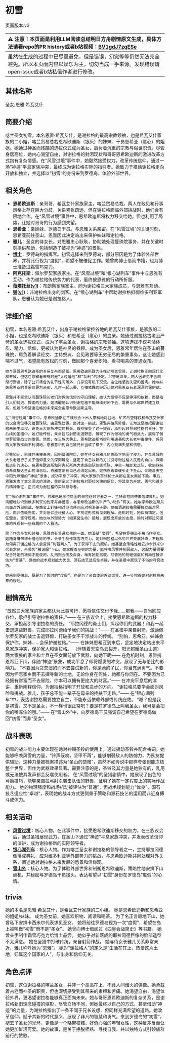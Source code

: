 # 初雪
页面版本:v3
 

| :warning: 注意！本页面是利用LLM阅读总结明日方舟剧情原文生成，具体方法请看repo的PR history或者b站视频：[BV1gdJ7zqESe](https://www.bilibili.com/video/BV1gdJ7zqESe/)         |
|:----------------------------|
| 虽然在生成的过程中已尽量避免，但是错误，幻觉等等仍然无法完全避免。所以本页面内容以娱乐为主，切勿当成一手来源。发现错误请open issue或者b站私信作者进行修改。|



## 其他名称
圣女;恩雅·希瓦艾什
## 简要介绍
喀兰圣女初雪，本名恩雅·希瓦艾什，是谢拉格的最高宗教领袖，也是希瓦艾什家族的二小姐，喀兰贸易总裁恩希欧迪斯（银灰）的妹妹、干员恩希亚（崖心）的姐姐。她通过神圣而残酷的选拔仪式成为圣女，肩负着沉重的宗教与俗世职责。尽管身居高位，她内心渴望自由，对谢拉格的封闭现状和哥哥恩希欧迪斯的激进改革方式抱有复杂情感。在“风雪过境”事件中，她毅然接受权力，改革传统信仰，通过一场“神迹”平息家族冲突，最终成为谢拉格实际的指引者。她致力于推动谢拉格走向开放和独立，并选择以“初雪”的身份来到罗德岛，体验外部世界。
## 相关角色
-   **恩希欧迪斯**：亲哥哥，希瓦艾什家族家主，喀兰贸易总裁。两人在政见和行事风格上存在巨大分歧，关系紧张疏远，但在谢拉格面临外部挑战时，他们会有限地合作。在“风雪过境”事件中，恩希欧迪斯将权力移交给她，但也利用了局势，让她对哥哥的行为感到失望。
-   **恩希亚**：亲妹妹，罗德岛干员。与恩雅关系亲密。在“风雪过境”的关键时刻，恩希亚前往圣山，恩雅因此决定站出来保护妹妹和谢拉格。
-   **雅儿**：圣女的侍女长。对恩雅忠心耿耿，协助她处理蔓珠院事务，并在关键时刻提供帮助，包括制造了被视为“神迹”的景象。
-   **[博士](extended_char_bo_shi.md)**：罗德岛的指挥官。初雪选择来到罗德岛，部分原因是为了体验外部世界，并将此行视为“度假”，希望不被催促工作。她曾向博士借阅书籍，也为博士准备过霜雪巧克力。
-   **阿克托斯**：佩尔罗契家族家主。在“风雪过境”和“银心湖列车”事件中与恩雅有互动，作为谢拉格传统势力的代表，最终被恩雅的行动所折服。
-   **[菈塔托丝](extended_char_la_ta_tuo_si.md)([v1](../chars/extended_char_la_ta_tuo_si.md))**：布朗陶家族家主。同为谢拉格三大家族成员，与恩雅有互动。
-   **[锏](char_4116_blkkgt.md)([v1](../chars/char_4116_blkkgt.md))**：非谢拉格出身的剑客。在“银心湖列车”中帮助谢拉格抵御维多利亚军队，恩雅认为她已是谢拉格人。
## 详细介绍
初雪，本名恩雅·希瓦艾什，出身于谢拉格掌控谷地的希瓦艾什家族，是家族的二小姐，也是恩希欧迪斯（银灰）和恩希亚（崖心）的血亲。她通过谢拉格古老且严苛的圣女选拔仪式，成为了喀兰圣女，谢拉格的宗教领袖。这项选拔不仅考验体质、精力、信仰，更被认为是神灵的眷顾。成为圣女后，恩雅常年居住在圣山的蔓珠院，肩负着解读经文、主持祭典、会见政要等无穷无尽的繁重事务，这让她感到喘不过气，渴望能有放松的时刻，做回那个喜爱织物、看书喝茶的普通女孩。

    她与哥哥恩希欧迪斯的关系复杂而紧张。恩希欧迪斯致力于推动喀兰贸易，让谢拉格走向现代化和开放，但这在恩雅看来有时是“太过冒险”和“功利”的决定。尽管是血亲，两人因政见不合而渐行渐远，除了公开场合的礼节性问候外，几乎没有私下交流。这让她感到失望和苦痛。她与妹妹恩希亚的关系则更为亲密，儿时一起玩耍、互相依靠的经历让她对恩希亚有着深深的保护欲。

    恩雅并不完全认同蔓珠院长老们对传统信仰的守旧理解，她认为信仰不应是停滞和依赖，而是指引人们前进、探索的力量。她清醒地认识到谢拉格不能继续封闭下去，需要与外部世界建立联系，但她不希望谢拉格的未来完全由恩希欧迪斯主导。

    在“风雪过境”事件中，恩希欧迪斯在三族议会上出人意料地将谷地、矿区的管辖权和希瓦艾什家的议会席位移交给蔓珠院，由恩雅处置。面对这一挑战，恩雅评估局势后，认为这是她把握谢拉格未来主动权、避免三大家族冲突的机会，毅然接受了这一提议，承担起领导谢拉格的责任。在后续的圣猎中，她打破传统，亲自拉弓射箭击退野兽，展现了作为领袖的勇气和武力，赢得了佩尔罗契家战士的敬佩。然而，在三族大典上，恩希欧迪斯巧妙利用遇袭和大长老中毒事件，将另两大家族推向不利境地，恩雅意识到自己被兄长当成了棋子，内心充满失望和愤怒。

    尽管如此，恩雅并未被击垮。回到蔓珠院后，她在侍女长雅儿的协助下巩固了权力，并与苏醒的大长老进行了关于信仰意义的深刻辩论，坚定了自己以新的方式引导谢拉格人民走向自由、探索和进步的决心。在恩希欧迪斯和阿克托斯两大家族部队剑拔弩张、冲突一触即发之际，收到妹妹恩希亚抵达圣山的消息后，恩雅意识到自己必须站出来。她携恩希亚缓步走下圣山，伴随着天空中阳光照耀的“神迹”景象，成功平息了冲突，两大家族的首领和士兵都在圣女面前下跪。事后，恩雅发表了意义深远的演讲，重新定义了谢拉格对耶拉冈德的信仰，将其变为开放、勇气和进步的精神象征，正式成为谢拉格的实际领导者。

    在“银心湖列车”事件中，恩雅已是地位稳固的谢拉格领导者之一，主持耶拉冈德像落成典礼。她清醒地认识到维多利亚的到来并非善意，与恩希欧迪斯的矿产“小动作”有关。她与恩希欧迪斯共同面对外部挑战，在晚宴上针锋相对但也共同应对哈洛德子爵。她强调谢拉格需要独立面对风险，而非依赖庇佑，并对信仰应根植人心、不拘泥形式有深刻理解。危机时刻，她保持镇定，信任盟友，坚守现场。她也与外部势力（如莱茵生命）接触，展现出开放的态度，同时对耶拉冈德像的外观有一些有趣的个人看法。

    除了作为圣女和领袖，恩雅也有普通女孩的一面。她渴望“度假”，希望在罗德岛不被当作圣女。她随身携带博士借给她的书，会亲手制作霜雪巧克力。她对谢拉格以外的世界充满好奇，不理解为何离开谢拉格的人会变得“判若两人”。为了获得下山的契机，她甚至会策略性地安排卡西米尔代表求见，再顺势“被说服”下山。她掌握着圣铃的力量，能呼唤风雪并削弱敌人，这股力量需要配合特定的祷词才能使用，乱用则会伤及自身，唯有她能驾驭。尽管她的物理强度和机动性被评估为“普通”，但她的战术规划能力优良，源石技艺适应性卓越，并在圣猎中展现了不俗的弓箭技巧。

    她来到罗德岛，既是为了暂时的“度假”，也是为了亲自体验外部世界，进一步完善她对谢拉格未来的规划。
## 剧情高光
“既然三大家族的家主都认为此事可行，愿将信任交付予我……那我——自当回应各位，承担引导谢拉格的责任。”—— 在三族议会上，接受恩希欧迪斯的权力移交，承担起引导谢拉格的责任。
    “耶拉冈德的勇士们，挥起你们的武器！和我一起击退这些野兽，完成耶拉冈德给予我们的挑战！”—— 在圣猎中亲自射箭，激励佩尔罗契家的战士击退野兽，打破圣女不干涉战斗的传统。
    “别怕，恩希亚。姊姊会保护你。姊姊……会保护谢拉格。”—— 在妹妹恩希亚到来后，坚定地决定站出来平息家族冲突，保护家人和谢拉格。
    （伴随着天空乌云裂开，阳光照耀圣山山道）两大家族的家主和士兵在圣女面前放下武器，向她下跪—— 在危机时刻，恩雅携恩希亚下山，伴随“神迹”景象，成功平息了即将爆发的冲突，展现了无与伦比的影响力。
    “不要因为贪恋旧的而不去尝试新的，你是祂的子民，你当充满勇气。不要因为怀恋家乡而不去探寻新的土地，无论你身在何处，祂都与你同在。不要因为已经拥有财富而不去冒险，你本可以拥有更庞大的财富。”—— 在冲突平息后的演讲，重新阐释信仰，为谢拉格指明了开放和进步的方向。
    “谢拉格总要学会面对风险和挑战。雅儿，孩子总不能一辈子在母亲的搀扶下走路。”—— 在“银心湖列车”中，表达谢拉格需要独立自主，不能永远依赖外部或传统庇佑。
    “嗯？但是我是初雪，又不是圣女，不一样也很正常吧？要是在罗德岛上叫我圣女，我可是会把你的嘴冻住的哦。”—— 在“雪山外”中，向罗德岛干员强调自己希望在罗德岛做回“初雪”而非“圣女”。
## 战斗表现
初雪的战斗能力主要体现在她对神赐圣铃的使用上。通过摇动圣铃并配合祷词，她能够呼唤风雪的力量，“铃声既响，坚甲不再”，能够削弱敌人的防御力，为队友提供辅助。这种力量被档案描述为“圣山的馈赠”，虽然不如传说中那样夸张到能冻结整个世界，但作为武器效果显著。需要注意的是，圣铃及其力量是她独有的，乱用或无法使其发声都会反噬使用者。
    在“风雪过境”的圣猎剧情中，她展现了出色的弓箭技巧，能够亲自拉弓射杀袭击队伍的野兽，证明了她在一定程度上的实际作战能力。
    她的物理强度和战场机动被评估为“普通”，但战术规划能力“优良”，源石技艺适应性“卓越”，表明她的战斗方式更侧重于策略和源石技艺的运用而非近身搏斗或体力。
## 相关活动
-   **[风雪过境](../stories/act14side.md)**：核心人物。在此事件中，接受恩希欧迪斯移交的权力，在三族议会后，通过圣猎展现武力，在圣山下通过“神迹”平息家族冲突，并发表改革信仰的演讲，成为谢拉格新的实际领导者。
-   **[银心湖列车](../stories/act30side.md)**：核心人物。作为喀兰圣女和谢拉格的领导者之一，主持耶拉冈德像落成典礼，应对维多利亚等外部势力的挑战，与恩希欧迪斯共同处理对外关系，阐述她对谢拉格未来发展的愿景和信仰观。
-   **[雪山外](../stories/story_slbell_set_1.md)**：核心人物。为了体验外部世界和制衡恩希欧迪斯，策略性地安排下山契机，并秘密与罗德岛干员接头，表达希望以“初雪”身份在罗德岛“度假”的心情。
## trivia
她的本名是恩雅·希瓦艾什，是希瓦艾什家族的二小姐。
    她是恩希欧迪斯和恩希亚的姐姐/妹妹。
    成为圣女前，她喜欢织物、阅读和喝茶。
    为了名正言顺地下山，她曾私下安排卡西米尔代表求见圣女。
    她将前往罗德岛视为一次“度假”，希望在岛上被叫做“初雪”而不是“圣女”。
    她曾向博士借阅过《四皇会战简史》等书籍。
    她曾亲手制作霜雪巧克力给博士品尝。
    她似乎对新落成的耶拉冈德巨像的脸部造型不太满意。
    她在圣猎中打破传统，亲自射箭作战。
    她与侍女长雅儿关系非常亲近，雅儿称呼她为“恩雅”。
    她对“谢拉格人”的定义是“生活在其上，热爱这片土地，归属这个国家的人”，与出身和信仰无关。
## 角色点评
初雪，这位谢拉格的喀兰圣女，并非一个高高在上、不食人间烟火的偶像。她承载着古老而神圣的职责，但也深切感受到其带来的束缚和苦痛。她渴望自由，渴望体验外界，更渴望谢拉格能够真正面向未来。她与哥哥恩希欧迪斯的复杂关系，是谢拉格新旧理念碰撞的缩影，尽管立场不同，但她最终以自己的方式，甚至借助“神迹”的力量，为谢拉格指出了一条不同于兄长设想、但同样充满希望的道路。她改革信仰，赋予其新的时代意义，展现了非凡的智慧和勇气。来到罗德岛的“初雪”，褪去了圣女的光环，更像是一个略带狡黠、好奇心强的年轻女性，这种反差反而让她更加鲜活可爱。她的故事，是关于挣脱桎梏、寻找自我、并以独特方式引领族群前行的赞歌。
